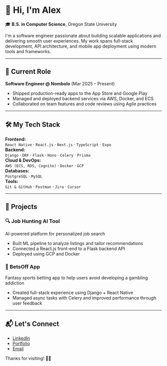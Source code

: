 # 👋 Hi, I'm Alex

🎓 **B.S. in Computer Science**, Oregon State University

I'm a software engineer passionate about building scalable applications and delivering smooth user experiences. My work spans full-stack development, API architecture, and mobile app deployment using modern tools and frameworks.

---

## 💼 Current Role

**Software Engineer @ Nombolo** (Mar 2025 – Present)  
- Shipped production-ready apps to the App Store and Google Play  
- Managed and deployed backend services via AWS, Docker, and ECS  
- Collaborated on team features and code reviews using Agile practices

---

## 🛠️ My Tech Stack

**Frontend:**  
`React Native` · `React.js` · `Next.js` · `TypeScript` · `Expo`  
**Backend:**  
`Django` · `DRF` · `Flask` · `Hono` · `Celery` · `Prisma`  
**Cloud & DevOps:**  
`AWS (ECS, RDS, Cognito)` · `Docker` · `GCP`  
**Databases:**  
`PostgreSQL` · `MySQL`  
**Tools:**  
`Git & GitHub` · `Postman` · `Jira` · `Cursor`

---

## 📱 Projects

### 🔍 Job Hunting AI Tool
AI-powered platform for personalized job search  
- Built ML pipeline to analyze listings and tailor recommendations  
- Connected a React.js front-end to a Flask backend API  
- Deployed using GCP and Docker

### 🎯 BetsOff App
Fantasy sports betting app to help users avoid developing a gambling addiction
- Created full-stack experience using Django + React Native  
- Managed async tasks with Celery and improved performance through user feedback

---

## 📬 Let's Connect

- [LinkedIn](https://www.linkedin.com/in/alejandro-grau/)
- [Portfolio](https://your-portfolio.com)
- [Email](mailto:alejandromgrau@gmail.com)

Thanks for visiting! 👨‍💻
